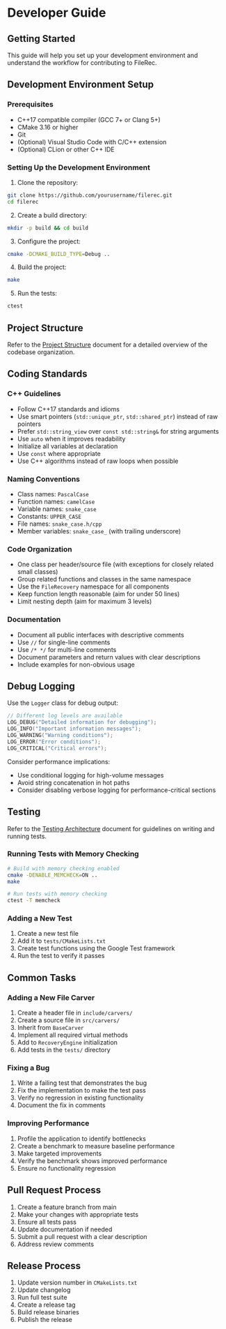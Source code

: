 # Developer Guide

## Getting Started

This guide will help you set up your development environment and understand the workflow for contributing to FileRec.

## Development Environment Setup

### Prerequisites

- C++17 compatible compiler (GCC 7+ or Clang 5+)
- CMake 3.16 or higher
- Git
- (Optional) Visual Studio Code with C/C++ extension
- (Optional) CLion or other C++ IDE

### Setting Up the Development Environment

1. Clone the repository:
```bash
git clone https://github.com/yourusername/filerec.git
cd filerec
```

2. Create a build directory:
```bash
mkdir -p build && cd build
```

3. Configure the project:
```bash
cmake -DCMAKE_BUILD_TYPE=Debug ..
```

4. Build the project:
```bash
make
```

5. Run the tests:
```bash
ctest
```

## Project Structure

Refer to the [Project Structure](project_structure.md) document for a detailed overview of the codebase organization.

## Coding Standards

### C++ Guidelines

- Follow C++17 standards and idioms
- Use smart pointers (`std::unique_ptr`, `std::shared_ptr`) instead of raw pointers
- Prefer `std::string_view` over `const std::string&` for string arguments
- Use `auto` when it improves readability
- Initialize all variables at declaration
- Use `const` where appropriate
- Use C++ algorithms instead of raw loops when possible

### Naming Conventions

- Class names: `PascalCase`
- Function names: `camelCase`
- Variable names: `snake_case`
- Constants: `UPPER_CASE`
- File names: `snake_case.h/cpp`
- Member variables: `snake_case_` (with trailing underscore)

### Code Organization

- One class per header/source file (with exceptions for closely related small classes)
- Group related functions and classes in the same namespace
- Use the `FileRecovery` namespace for all components
- Keep function length reasonable (aim for under 50 lines)
- Limit nesting depth (aim for maximum 3 levels)

### Documentation

- Document all public interfaces with descriptive comments
- Use `//` for single-line comments
- Use `/* */` for multi-line comments
- Document parameters and return values with clear descriptions
- Include examples for non-obvious usage

## Debug Logging

Use the `Logger` class for debug output:

```cpp
// Different log levels are available
LOG_DEBUG("Detailed information for debugging");
LOG_INFO("Important information messages");
LOG_WARNING("Warning conditions");
LOG_ERROR("Error conditions");
LOG_CRITICAL("Critical errors");
```

Consider performance implications:
- Use conditional logging for high-volume messages
- Avoid string concatenation in hot paths
- Consider disabling verbose logging for performance-critical sections

## Testing

Refer to the [Testing Architecture](testing.md) document for guidelines on writing and running tests.

### Running Tests with Memory Checking

```bash
# Build with memory checking enabled
cmake -DENABLE_MEMCHECK=ON ..
make

# Run tests with memory checking
ctest -T memcheck
```

### Adding a New Test

1. Create a new test file
2. Add it to `tests/CMakeLists.txt`
3. Create test functions using the Google Test framework
4. Run the test to verify it passes

## Common Tasks

### Adding a New File Carver

1. Create a header file in `include/carvers/`
2. Create a source file in `src/carvers/`
3. Inherit from `BaseCarver`
4. Implement all required virtual methods
5. Add to `RecoveryEngine` initialization
6. Add tests in the `tests/` directory

### Fixing a Bug

1. Write a failing test that demonstrates the bug
2. Fix the implementation to make the test pass
3. Verify no regression in existing functionality
4. Document the fix in comments

### Improving Performance

1. Profile the application to identify bottlenecks
2. Create a benchmark to measure baseline performance
3. Make targeted improvements
4. Verify the benchmark shows improved performance
5. Ensure no functionality regression

## Pull Request Process

1. Create a feature branch from main
2. Make your changes with appropriate tests
3. Ensure all tests pass
4. Update documentation if needed
5. Submit a pull request with a clear description
6. Address review comments

## Release Process

1. Update version number in `CMakeLists.txt`
2. Update changelog
3. Run full test suite
4. Create a release tag
5. Build release binaries
6. Publish the release
